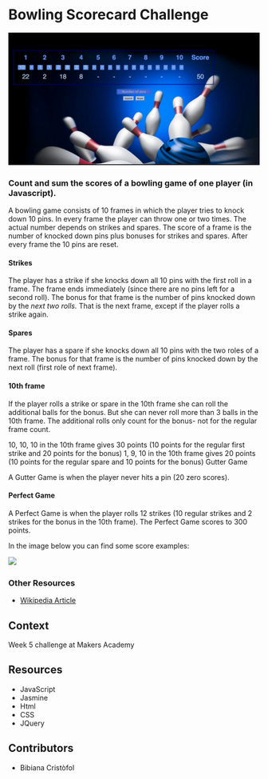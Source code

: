 # Bowling Scorecard Challenge

![alt tag](https://github.com/BibianaC/bowling_scorecard/blob/master/images/Front.png)

### Count and sum the scores of a bowling game of one player (in Javascript).

A bowling game consists of 10 frames in which the player tries to knock down 10 pins. In every frame the player can throw one or two times. The actual number depends on strikes and spares. The score of a frame is the number of knocked down pins plus bonuses for strikes and spares. After every frame the 10 pins are reset.

#### Strikes

The player has a strike if she knocks down all 10 pins with the first roll in a frame. The frame ends immediately (since there are no pins left for a second roll). The bonus for that frame is the number of pins knocked down by the _next two rolls._ That is the next frame, except if the player rolls a strike again.

#### Spares

The player has a spare if she knocks down all 10 pins with the two roles of a frame. The bonus for that frame is the number of pins knocked down by the next roll (first role of next frame).

#### 10th frame

If the player rolls a strike or spare in the 10th frame she can roll the additional balls for the bonus. But she can never roll more than 3 balls in the 10th frame. The additional rolls only count for the bonus- not for the regular frame count.

10, 10, 10 in the 10th frame gives 30 points (10 points for the regular first strike and 20 points for the bonus)
1, 9, 10 in the 10th frame gives 20 points (10 points for the regular spare and 10 points for the bonus)
Gutter Game

A Gutter Game is when the player never hits a pin (20 zero scores).

#### Perfect Game

A Perfect Game is when the player rolls 12 strikes (10 regular strikes and 2 strikes for the bonus in the 10th frame). The Perfect Game scores to 300 points.


In the image below you can find some score examples:

![](https://raw.githubusercontent.com/makersacademy/course/master/challenges/images/BowlingChallenge.png?token=AH9p1ePjBJEeylGVD8DPz4JyHPXETRYIks5Uy1OTwA%3D%3D)

### Other Resources
* [Wikipedia Article](http://en.wikipedia.org/wiki/Ten-pin_bowling)

## Context

Week 5 challenge at Makers Academy

## Resources

- JavaScript
- Jasmine
- Html
- CSS
- JQuery

## Contributors

- Bibiana Cristòfol

